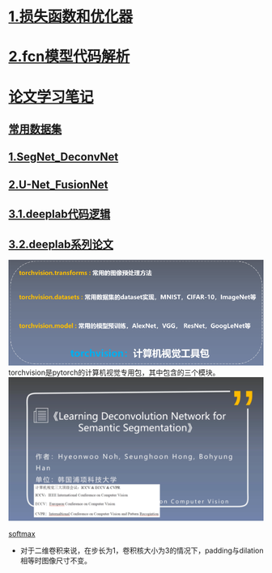 # [1.损失函数和优化器](/损失函数优化器.md)
# [2.fcn模型代码解析](/fcn模型代码解析.md)
# [论文学习笔记](/论文学习笔记)
## [常用数据集](/论文学习笔记\常用数据集.md)
## [1.SegNet_DeconvNet](/论文学习笔记/SegNet_&_DeconvNet.md)
## [2.U-Net_FusionNet](/论文学习笔记/U-Net_&_FusionNet.md)
## [3.1.deeplab代码逻辑](/论文学习笔记/DeepLab代码逻辑.md)
## [3.2.deeplab系列论文](/论文学习笔记/Deeplab系列.md)

![](assets/README-354b7e95.png)
torchvision是pytorch的计算机视觉专用包，其中包含的三个模块。
![](assets/README-f23e44d8.png)

[softmax](https://www.youtube.com/watch?v=ytbYRIN0N4g)


- 对于二维卷积来说，在步长为1，卷积核大小为3的情况下，padding与dilation相等时图像尺寸不变。

